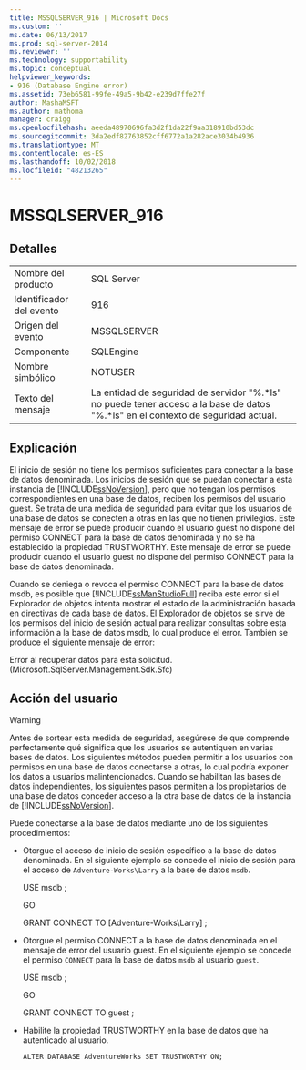 ```yaml
---
title: MSSQLSERVER_916 | Microsoft Docs
ms.custom: ''
ms.date: 06/13/2017
ms.prod: sql-server-2014
ms.reviewer: ''
ms.technology: supportability
ms.topic: conceptual
helpviewer_keywords:
- 916 (Database Engine error)
ms.assetid: 73eb6581-99fe-49a5-9b42-e239d7ffe27f
author: MashaMSFT
ms.author: mathoma
manager: craigg
ms.openlocfilehash: aeeda48970696fa3d2f1da22f9aa318910bd53dc
ms.sourcegitcommit: 3da2edf82763852cff6772a1a282ace3034b4936
ms.translationtype: MT
ms.contentlocale: es-ES
ms.lasthandoff: 10/02/2018
ms.locfileid: "48213265"
---
```

# <a name="mssqlserver916"></a>MSSQLSERVER_916
    
## <a name="details"></a>Detalles  
  
|||  
|-|-|  
|Nombre del producto|SQL Server|  
|Identificador del evento|916|  
|Origen del evento|MSSQLSERVER|  
|Componente|SQLEngine|  
|Nombre simbólico|NOTUSER|  
|Texto del mensaje|La entidad de seguridad de servidor "%.*ls" no puede tener acceso a la base de datos "%.\*ls" en el contexto de seguridad actual.|  
  
## <a name="explanation"></a>Explicación  
 El inicio de sesión no tiene los permisos suficientes para conectar a la base de datos denominada. Los inicios de sesión que se puedan conectar a esta instancia de [!INCLUDE[ssNoVersion](../../includes/ssnoversion-md.md)], pero que no tengan los permisos correspondientes en una base de datos, reciben los permisos del usuario guest. Se trata de una medida de seguridad para evitar que los usuarios de una base de datos se conecten a otras en las que no tienen privilegios. Este mensaje de error se puede producir cuando el usuario guest no dispone del permiso CONNECT para la base de datos denominada y no se ha establecido la propiedad TRUSTWORTHY. Este mensaje de error se puede producir cuando el usuario guest no dispone del permiso CONNECT para la base de datos denominada.  
  
 Cuando se deniega o revoca el permiso CONNECT para la base de datos msdb, es posible que [!INCLUDE[ssManStudioFull](../../includes/ssmanstudiofull-md.md)] reciba este error si el Explorador de objetos intenta mostrar el estado de la administración basada en directivas de cada base de datos. El Explorador de objetos se sirve de los permisos del inicio de sesión actual para realizar consultas sobre esta información a la base de datos msdb, lo cual produce el error. También se produce el siguiente mensaje de error:  
  
 Error al recuperar datos para esta solicitud. (Microsoft.SqlServer.Management.Sdk.Sfc)  
  
## <a name="user-action"></a>Acción del usuario  
  
> [!WARNING]  
>  Antes de sortear esta medida de seguridad, asegúrese de que comprende perfectamente qué significa que los usuarios se autentiquen en varias bases de datos. Los siguientes métodos pueden permitir a los usuarios con permisos en una base de datos conectarse a otras, lo cual podría exponer los datos a usuarios malintencionados. Cuando se habilitan las bases de datos independientes, los siguientes pasos permiten a los propietarios de una base de datos conceder acceso a la otra base de datos de la instancia de [!INCLUDE[ssNoVersion](../../includes/ssnoversion-md.md)].  
  
 Puede conectarse a la base de datos mediante uno de los siguientes procedimientos:  
  
-   Otorgue el acceso de inicio de sesión específico a la base de datos denominada. En el siguiente ejemplo se concede el inicio de sesión para el acceso de `Adventure-Works\Larry` a la base de datos `msdb`.  
  
     USE msdb ;  
  
     GO  
  
     GRANT CONNECT TO [Adventure-Works\Larry] ;  
  
-   Otorgue el permiso CONNECT a la base de datos denominada en el mensaje de error del usuario guest. En el siguiente ejemplo se concede el permiso `CONNECT` para la base de datos `msdb` al usuario `guest`.  
  
     USE msdb ;  
  
     GO  
  
     GRANT CONNECT TO guest ;  
  
-   Habilite la propiedad TRUSTWORTHY en la base de datos que ha autenticado al usuario.  
  
     `ALTER DATABASE AdventureWorks SET TRUSTWORTHY ON;`  
  
  
